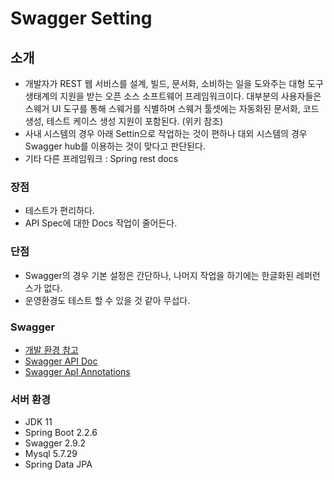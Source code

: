 # Swagger Setting

## 소개
- 개발자가 REST 웹 서비스를 설계, 빌드, 문서화, 소비하는 일을 도와주는 대형 도구 생태계의 지원을 받는 오픈 소스 소프트웨어 프레임워크이다. 대부분의 사용자들은 스웨거 UI 도구를 통해 스웨거를 식별하며 스웨거 툴셋에는 자동화된 문서화, 코드 생성, 테스트 케이스 생성 지원이 포함된다. (위키 참조)
- 사내 시스템의 경우 아래 Settin으로 작업하는 것이 편하나 대외 시스템의 경우 Swagger hub를 이용하는 것이 맞다고 판단된다.
- 기타 다른 프레임워크 : Spring rest docs

### 장점
- 테스트가 편리하다.
- API Spec에 대한 Docs 작업이 줄어든다.

### 단점
- Swagger의 경우 기본 설정은 간단하나, 나머지 작업을 하기에는 한글화된 레퍼런스가 없다.
- 운영환경도 테스트 할 수 있을 것 같아 무섭다.

### Swagger
- [개발 환경 참고](https://jojoldu.tistory.com/31)
- [Swagger API Doc](https://github.com/swagger-api)
- [Swagger ApI Annotations](https://github.com/swagger-api/swagger-core/wiki/Annotations)

### 서버 환경
- JDK 11
- Spring Boot 2.2.6
- Swagger 2.9.2
- Mysql 5.7.29
- Spring Data JPA